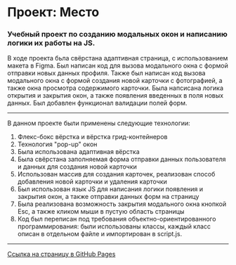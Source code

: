 # Проект: Место

### Учебный проект по созданию модальных окон и написанию логики их работы на JS.

В ходе проекта бьла свёрстана адаптивная страница, с использованием макета в Figma.
Был написан код для вызова модального окна с формой отправки новых данных профиля.
Также был написан код вызова модального окна с формой создания новой карточки с фотографией, а также окна просмотра содержимого карточки.
Была напсисана логика открытия и закрытия окон, а также появления введенных в поля новых данных.
Был добавлен функционал валидации полей форм.
___
В данном проекте были применены следующие технологии:
1. Флекс-бокс вёрстка и вёрстка грид-контейнеров
2. Технология "pop-up" окон
3. Была использована адаптивная вёрстка
4. Была свёрстана заполняемая форма отправки данных пользователя и данных для создания новой карточки
5. Использован массив для создания карточек, реализован способ добавления новой карточки и удаления карточки
6. Был использован язык JS для написания логики появления и закрытия окон, а также отправки данных форм на страницу
7. Была реализована возможность закрытия модального окна кнопкой Esc, а также кликом мыши в пустую область страницы
8. Код был переписан под требования объектно-ориентированного программирования: были использованы классы, каждый класс
описан в отдельном файле и импортирован в script.js.
___
[Ссылка на страницу в GitHub Pages](https://glen120.github.io/mesto/)
